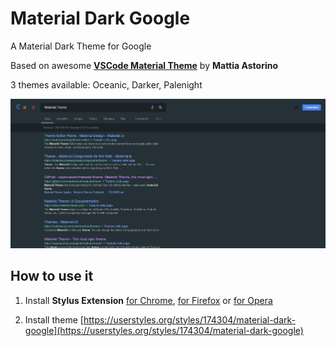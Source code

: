 # Material Dark Google
A Material Dark Theme for Google

Based on awesome **[VSCode Material Theme](https://github.com/equinusocio/vsc-material-theme)** by **Mattia Astorino**

3 themes available: Oceanic, Darker, Palenight

![Material Theme Google](https://github.com/CharlieEtienne/material-google/blob/master/screenshot.png)

## How to use it

1. Install **Stylus Extension** [for Chrome](https://chrome.google.com/webstore/detail/stylus/clngdbkpkpeebahjckkjfobafhncgmne), [for Firefox](https://addons.mozilla.org/fr/firefox/addon/styl-us/) or [for Opera](https://addons.opera.com/en-gb/extensions/details/stylus/)

2. Install theme [https://userstyles.org/styles/174304/material-dark-google](https://userstyles.org/styles/174304/material-dark-google)
